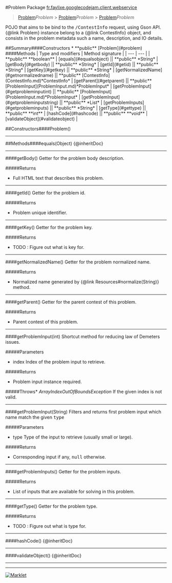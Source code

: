 #Problem
Package [fr.faylixe.googlecodejam.client.webservice](README.md)<br>

> [Problem](Problem.md)*Problem* > [Problem](Problem.md)*Problem* > [Problem](Problem.md)*Problem*
<p>POJO that aims to be bind to the <tt>/ContestInfo</tt>
 request, using Gson API. {@link Problem} instance belong
 to a {@link ContestInfo} object, and consists in the problem
 metadata such a name, description, and IO details.</p>
##Summary####Constructors
* **public** [Problem](#problem)
####Methods
| Type and modifiers | Method signature |
| --- | --- |
| **public** **boolean** | [equals](#equalsobject) || **public** *String* | [getBody](#getbody) || **public** *String* | [getId](#getid) || **public** *String* | [getKey](#getkey) || **public** *String* | [getNormalizedName](#getnormalizedname) || **public** [ContestInfo](ContestInfo.md)*ContestInfo* | [getParent](#getparent) || **public** [ProblemInput](ProblemInput.md)*ProblemInput* | [getProblemInput](#getprobleminputint) || **public** [ProblemInput](ProblemInput.md)*ProblemInput* | [getProblemInput](#getprobleminputstring) || **public** *List* | [getProblemInputs](#getprobleminputs) || **public** *String* | [getType](#gettype) || **public** **int** | [hashCode](#hashcode) || **public** **void** | [validateObject](#validateobject) |

##Constructors####Problem()


---


##Methods####equals(Object)
{@inheritDoc}

---

####getBody()
Getter for the problem body description.

#####Returns
* Full HTML text that describes this problem.

---

####getId()
Getter for the problem id.

#####Returns
* Problem unique identifier.

---

####getKey()
Getter for the problem key.

#####Returns
* TODO : Figure out what is key for.

---

####getNormalizedName()
Getter for the problem normalized name.

#####Returns
* Normalized name generated by {@link Resources#normalize(String)} method.

---

####getParent()
Getter for the parent contest of this problem.

#####Returns
* Parent contest of this problem.

---

####getProblemInput(int)
Shortcut method for reducing law of Demeters issues.

#####Parameters
* index Index of the problem input to retrieve.

#####Returns
* Problem input instance required.

#####Throws* *ArrayIndexOutOfBoundsException* If the given index is not valid.

---

####getProblemInput(String)
Filters and returns first problem input which name
 match the given <tt>type</tt>

#####Parameters
* type Type of the input to retrieve (usually small or large).

#####Returns
* Corresponding input if any, <tt>null</tt> otherwise.

---

####getProblemInputs()
Getter for the problem inputs.

#####Returns
* List of inputs that are available for solving in this problem.

---

####getType()
Getter for the problem type.

#####Returns
* TODO : Figure out what is type for.

---

####hashCode()
{@inheritDoc}

---

####validateObject()
{@inheritDoc}

---

---

[![Marklet](https://img.shields.io/badge/Generated%20by-Marklet-green.svg)](https://github.com/Faylixe/marklet)